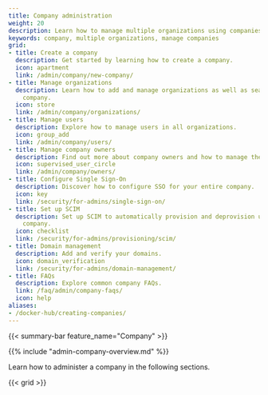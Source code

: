```yaml
---
title: Company administration
weight: 20
description: Learn how to manage multiple organizations using companies, including managing users, owners, and security.
keywords: company, multiple organizations, manage companies
grid:
- title: Create a company
  description: Get started by learning how to create a company.
  icon: apartment
  link: /admin/company/new-company/
- title: Manage organizations
  description: Learn how to add and manage organizations as well as seats within your
    company.
  icon: store
  link: /admin/company/organizations/
- title: Manage users
  description: Explore how to manage users in all organizations.
  icon: group_add
  link: /admin/company/users/
- title: Manage company owners
  description: Find out more about company owners and how to manage them.
  icon: supervised_user_circle
  link: /admin/company/owners/
- title: Configure Single Sign-On
  description: Discover how to configure SSO for your entire company.
  icon: key
  link: /security/for-admins/single-sign-on/
- title: Set up SCIM
  description: Set up SCIM to automatically provision and deprovision users in your
    company.
  icon: checklist
  link: /security/for-admins/provisioning/scim/
- title: Domain management
  description: Add and verify your domains.
  icon: domain_verification
  link: /security/for-admins/domain-management/
- title: FAQs
  description: Explore common company FAQs.
  link: /faq/admin/company-faqs/
  icon: help
aliases:
- /docker-hub/creating-companies/
---
```


{{< summary-bar feature_name="Company" >}}

{{% include "admin-company-overview.md" %}}

Learn how to administer a company in the following sections.

{{< grid >}}
